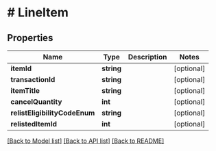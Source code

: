 # # LineItem

## Properties

Name | Type | Description | Notes
------------ | ------------- | ------------- | -------------
**itemId** | **string** |  | [optional]
**transactionId** | **string** |  | [optional]
**itemTitle** | **string** |  | [optional]
**cancelQuantity** | **int** |  | [optional]
**relistEligibilityCodeEnum** | **string** |  | [optional]
**relistedItemId** | **int** |  | [optional]

[[Back to Model list]](../../README.md#models) [[Back to API list]](../../README.md#endpoints) [[Back to README]](../../README.md)
